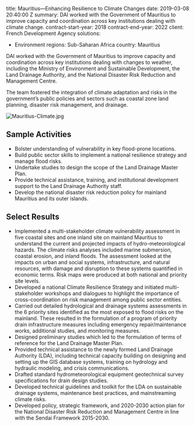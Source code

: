 
title: Mauritius—Enhancing Resilience to Climate Changes
date: 2019-03-08 20:40:00 Z
summary: DAI worked with the Government of Mauritius to improve capacity and coordination
  across key institutions dealing with climate change.
contract-start-year: 2018
contract-end-year: 2022
client: French Development Agency
solutions:
- Environment
regions: Sub-Saharan Africa
country: Mauritius


DAI worked with the Government of Mauritius to improve capacity and coordination across key institutions dealing with changes to weather, including the Ministry of Environment and Sustainable Development, the Land Drainage Authority, and the National Disaster Risk Reduction and Management Centre.

The team fostered the integration of climate adaptation and risks in the government’s public policies and sectors such as coastal zone land planning, disaster risk management, and drainage.

![Mauritius-Climate.jpg](/uploads/Mauritius-Climate.jpg "Photo: Ludovic Lubeigt")

## Sample Activities

* Bolster understanding of vulnerability in key flood-prone locations.
* Build public sector skills to implement a national resilience strategy and manage flood risks.
* Undertake studies to design the scope of the Land Drainage Master Plan.
* Provide technical assistance, training, and institutional development support to the Land Drainage Authority staff.
* Develop the national disaster risk reduction policy for mainland Mauritius and its outer islands.

## Select Results

* Implemented a multi-stakeholder climate vulnerability assessment in five coastal sites and one inland site on mainland Mauritius to understand the current and projected impacts of hydro-meteorological hazards. The climate risks analyses included marine submersion, coastal erosion, and inland floods. The assessment looked at the impacts on urban and social systems, infrastructure, and natural resources, with damage and disruption to these systems quantified in economic terms. Risk maps were produced at both national and priority site levels.
* Developed a national Climate Resilience Strategy and initiated multi-stakeholder workshops and dialogues to highlight the importance of cross-coordination on risk management among public sector entities.
* Carried out detailed hydrological and drainage systems assessments in the 6 priority sites identified as the most exposed to flood risks on the mainland. These resulted in the formulation of a program of priority drain infrastructure measures including emergency repair/maintenance works, additional studies, and monitoring measures.
* Designed preliminary studies which led to the formulation of terms of reference for the Land Drainage Master Plan.
* Provided technical assistance to the newly formed Land Drainage Authority (LDA), including technical capacity building on designing and setting up the GIS database systems, training on hydrology and hydraulic modeling, and crisis communications.
* Drafted standard hydrometeorological equipment geotechnical survey specifications for drain design studies.
* Developed technical guidelines and toolkit for the LDA on sustainable drainage systems, maintenance best practices, and mainstreaming climate risks.
* Developed policy, strategic framework, and 2020-2030 action plan for the National Disaster Risk Reduction and Management Centre in line with the Sendai Framework 2015-2030.
